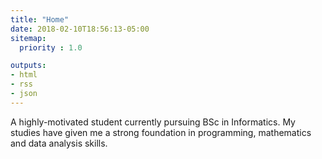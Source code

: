 ```yaml
---
title: "Home"
date: 2018-02-10T18:56:13-05:00
sitemap:
  priority : 1.0

outputs:
- html
- rss
- json
---
```

A highly-motivated student currently pursuing BSc in Informatics. My studies have given me a strong foundation in programming, mathematics and data analysis skills.

